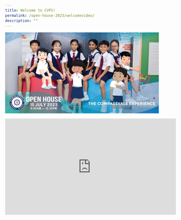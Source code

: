 ```yaml
---
title: Welcome to CVPS!
permalink: /open-house-2023/welcomevideo/
description: ""
---
```

![](/images/website_banner_resized.jpg)



<iframe allowfullscreen="" allow="accelerometer; autoplay; clipboard-write; encrypted-media; gyroscope; picture-in-picture; web-share" frameborder="0" title="YouTube video player" src="https://www.youtube.com/embed/A2XjuQwBS2s" height="315" width="560"></iframe>